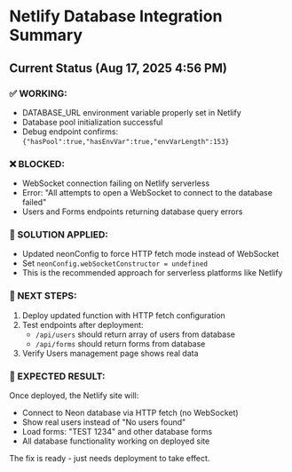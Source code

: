 # Netlify Database Integration Summary

## Current Status (Aug 17, 2025 4:56 PM)

### ✅ WORKING:
- DATABASE_URL environment variable properly set in Netlify
- Database pool initialization successful
- Debug endpoint confirms: `{"hasPool":true,"hasEnvVar":true,"envVarLength":153}`

### ❌ BLOCKED:
- WebSocket connection failing on Netlify serverless
- Error: "All attempts to open a WebSocket to connect to the database failed"
- Users and Forms endpoints returning database query errors

### 🔧 SOLUTION APPLIED:
- Updated neonConfig to force HTTP fetch mode instead of WebSocket
- Set `neonConfig.webSocketConstructor = undefined`
- This is the recommended approach for serverless platforms like Netlify

### 📝 NEXT STEPS:
1. Deploy updated function with HTTP fetch configuration
2. Test endpoints after deployment:
   - `/api/users` should return array of users from database
   - `/api/forms` should return forms from database
3. Verify Users management page shows real data

### 🎯 EXPECTED RESULT:
Once deployed, the Netlify site will:
- Connect to Neon database via HTTP fetch (no WebSocket)
- Show real users instead of "No users found"
- Load forms: "TEST 1234" and other database forms
- All database functionality working on deployed site

The fix is ready - just needs deployment to take effect.